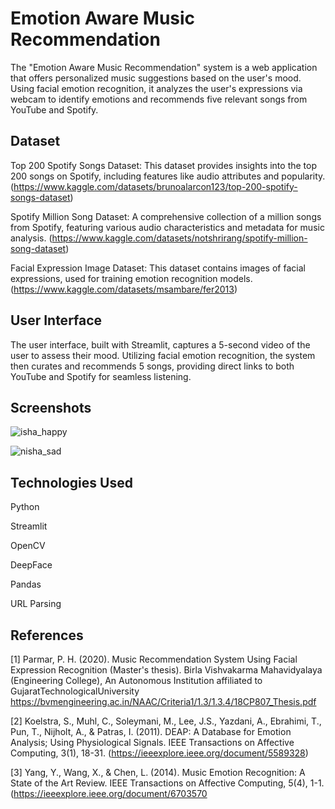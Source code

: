 
# Emotion Aware Music Recommendation
The "Emotion Aware Music Recommendation" system is a web application that offers personalized music suggestions based on the user's mood. Using facial emotion recognition, it analyzes the user's expressions via webcam to identify emotions and recommends five relevant songs from YouTube and Spotify.


## Dataset
Top 200 Spotify Songs Dataset: This dataset provides insights into the top 200 songs on Spotify, including features like audio attributes and popularity. (https://www.kaggle.com/datasets/brunoalarcon123/top-200-spotify-songs-dataset)

Spotify Million Song Dataset: A comprehensive collection of a million songs from Spotify, featuring various audio characteristics and metadata for music analysis. (https://www.kaggle.com/datasets/notshrirang/spotify-million-song-dataset)

Facial Expression Image Dataset: This dataset contains images of facial expressions, used for training emotion recognition models. (https://www.kaggle.com/datasets/msambare/fer2013)

## User Interface
The user interface, built with Streamlit, captures a 5-second video of the user to assess their mood. Utilizing facial emotion recognition, the system then curates and recommends 5 songs, providing direct links to both YouTube and Spotify for seamless listening.

## Screenshots
![isha_happy](https://github.com/user-attachments/assets/f4aa7a7e-b2a2-457f-a889-c4e6d92a6dfa)



![nisha_sad](https://github.com/user-attachments/assets/fcebe89c-6caa-4014-ba10-7bc924ea55aa)


## Technologies Used
Python

Streamlit

OpenCV

DeepFace

Pandas

URL Parsing


## References
[1]	Parmar, P. H. (2020). Music Recommendation System Using Facial Expression Recognition (Master's thesis). Birla Vishvakarma Mahavidyalaya (Engineering 
	College), 	An 	Autonomous 	Institution 	affiliated 	to GujaratTechnologicalUniversity  
  	https://bvmengineering.ac.in/NAAC/Criteria1/1.3/1.3.4/18CP807_Thesis.pdf
  
[2]	Koelstra, S., Muhl, C., Soleymani, M., Lee, J.S., Yazdani, A., Ebrahimi, T., Pun, T., Nijholt, A., & Patras, I. (2011). DEAP: A Database for Emotion Analysis; Using Physiological Signals. IEEE 		Transactions on Affective Computing, 3(1), 18-31. (https://ieeexplore.ieee.org/document/5589328) 

[3]	Yang, Y., Wang, X., & Chen, L. (2014). Music Emotion Recognition: A State of the Art Review. IEEE Transactions on Affective Computing, 5(4), 1-1. (https://ieeexplore.ieee.org/document/6703570 
